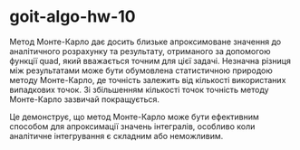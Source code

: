 ﻿# goit-algo-hw-10
Метод Монте-Карло дає досить близьке апроксимоване значення до аналітичного розрахунку та результату, отриманого за допомогою функції quad, який вважається точним для цієї задачі. Незначна різниця між результатами може бути обумовлена статистичною природою методу Монте-Карло, де точність залежить від кількості використаних випадкових точок. Зі збільшенням кількості точок точність методу Монте-Карло зазвичай покращується.

Це демонструє, що метод Монте-Карло може бути ефективним способом для апроксимації значень інтегралів, особливо коли аналітичне інтегрування є складним або неможливим. ​
